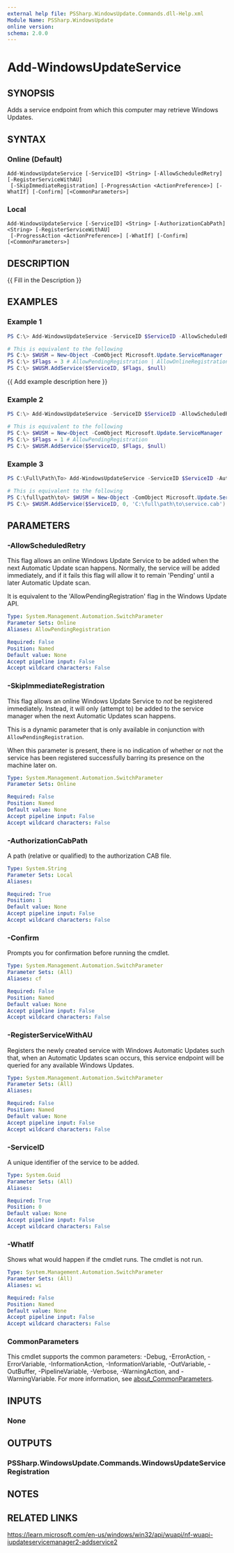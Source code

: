 ```yaml
---
external help file: PSSharp.WindowsUpdate.Commands.dll-Help.xml
Module Name: PSSharp.WindowsUpdate
online version:
schema: 2.0.0
---
```


# Add-WindowsUpdateService

## SYNOPSIS

Adds a service endpoint from which this computer may retrieve Windows Updates.

## SYNTAX

### Online (Default)

```
Add-WindowsUpdateService [-ServiceID] <String> [-AllowScheduledRetry] [-RegisterServiceWithAU]
 [-SkipImmediateRegistration] [-ProgressAction <ActionPreference>] [-WhatIf] [-Confirm] [<CommonParameters>]
```

### Local

```
Add-WindowsUpdateService [-ServiceID] <String> [-AuthorizationCabPath] <String> [-RegisterServiceWithAU]
 [-ProgressAction <ActionPreference>] [-WhatIf] [-Confirm] [<CommonParameters>]
```

## DESCRIPTION

{{ Fill in the Description }}

## EXAMPLES

### Example 1

```powershell
PS C:\> Add-WindowsUpdateService -ServiceID $ServiceID -AllowScheduledRetry

# This is equivalent to the following
PS C:\> $WUSM = New-Object -ComObject Microsoft.Update.ServiceManager
PS C:\> $Flags = 3 # AllowPendingRegistration | AllowOnlineRegistration
PS C:\> $WUSM.AddService($ServiceID, $Flags, $null)
```

{{ Add example description here }}

### Example 2

```powershell
PS C:\> Add-WindowsUpdateService -ServiceID $ServiceID -AllowScheduledRetry -SkipImmediateRegistration

# This is equivalent to the following
PS C:\> $WUSM = New-Object -ComObject Microsoft.Update.ServiceManager
PS C:\> $Flags = 1 # AllowPendingRegistration
PS C:\> $WUSM.AddService($ServiceID, $Flags, $null)
```

### Example 3

```powershell
PS C:\Full\Path\To> Add-WindowsUpdateService -ServiceID $ServiceID -AuthorizationCabPath ./service.cab

# This is equivalent to the following
PS C:\full\path\to\> $WUSM = New-Object -ComObject Microsoft.Update.ServiceManager
PS C:\> $WUSM.AddService($ServiceID, 0, 'C:\full\path\to\service.cab')
```

## PARAMETERS

### -AllowScheduledRetry

This flag allows an online Windows Update Service to be added when the next Automatic Update scan happens.
Normally, the service will be added immediately, and if it fails this flag will allow it to remain 'Pending'
until a later Automatic Update scan.

It is equivalent to the 'AllowPendingRegistration' flag in the Windows Update API.

```yaml
Type: System.Management.Automation.SwitchParameter
Parameter Sets: Online
Aliases: AllowPendingRegistration

Required: False
Position: Named
Default value: None
Accept pipeline input: False
Accept wildcard characters: False
```

### -SkipImmediateRegistration

This flag allows an online Windows Update Service to _not_ be registered immediately. Instead, it will only
(attempt to) be added to the service manager when the next Automatic Updates scan happens.

This is a dynamic parameter that is only available in conjunction with `AllowPendingRegistration`.

When this parameter is present, there is no indication of whether or not the service has been registered
successfully barring its presence on the machine later on.

```yaml
Type: System.Management.Automation.SwitchParameter
Parameter Sets: Online

Required: False
Position: Named
Default value: None
Accept pipeline input: False
Accept wildcard characters: False
```

### -AuthorizationCabPath

A path (relative or qualified) to the authorization CAB file.

```yaml
Type: System.String
Parameter Sets: Local
Aliases:

Required: True
Position: 1
Default value: None
Accept pipeline input: False
Accept wildcard characters: False
```

### -Confirm

Prompts you for confirmation before running the cmdlet.

```yaml
Type: System.Management.Automation.SwitchParameter
Parameter Sets: (All)
Aliases: cf

Required: False
Position: Named
Default value: None
Accept pipeline input: False
Accept wildcard characters: False
```

### -RegisterServiceWithAU

Registers the newly created service with Windows Automatic Updates such that, when an Automatic Updates
scan occurs, this service endpoint will be queried for any available Windows Updates.

```yaml
Type: System.Management.Automation.SwitchParameter
Parameter Sets: (All)
Aliases:

Required: False
Position: Named
Default value: None
Accept pipeline input: False
Accept wildcard characters: False
```

### -ServiceID

A unique identifier of the service to be added.

```yaml
Type: System.Guid
Parameter Sets: (All)
Aliases:

Required: True
Position: 0
Default value: None
Accept pipeline input: False
Accept wildcard characters: False
```

### -WhatIf

Shows what would happen if the cmdlet runs.
The cmdlet is not run.

```yaml
Type: System.Management.Automation.SwitchParameter
Parameter Sets: (All)
Aliases: wi

Required: False
Position: Named
Default value: None
Accept pipeline input: False
Accept wildcard characters: False
```

### CommonParameters

This cmdlet supports the common parameters: -Debug, -ErrorAction, -ErrorVariable, -InformationAction, -InformationVariable, -OutVariable, -OutBuffer, -PipelineVariable, -Verbose, -WarningAction, and -WarningVariable. For more information, see [about_CommonParameters](http://go.microsoft.com/fwlink/?LinkID=113216).

## INPUTS

### None

## OUTPUTS

### PSSharp.WindowsUpdate.Commands.WindowsUpdateServiceRegistration

## NOTES

## RELATED LINKS

https://learn.microsoft.com/en-us/windows/win32/api/wuapi/nf-wuapi-iupdateservicemanager2-addservice2
